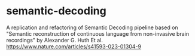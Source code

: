 # semantic-decoding
A replication and refactoring of Semantic Decoding pipeline based on "Semantic reconstruction of continuous language from non-invasive brain recordings" by Alexander G. Huth Et al. https://www.nature.com/articles/s41593-023-01304-9
